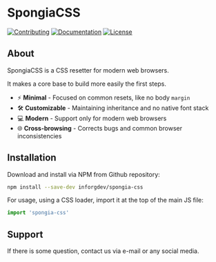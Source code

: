 # SpongiaCSS

<a href="CONTRIBUTING.md"><img src="https://img.shields.io/badge/Contributing-CONTRIBUTING.md-005c99?style=flat&amp;logo=" alt="Contributing"/></a> <a href="./src/docs/index.md"><img src="https://img.shields.io/badge/Documentation-website-005c99?style=flat&amp;logo=" alt="Documentation"/></a> <a href="LICENSE.md"><img src="https://img.shields.io/badge/License-LICENSE.md-005c99?style=flat&amp;logo=" alt="License"/></a>

## About

SpongiaCSS is a CSS resetter for modern web browsers.

It makes a core base to build more easily the first steps.

- ⚡ **Minimal** - Focused on common resets, like no body `margin`
- 🛠️ **Customizable** - Maintaining inheritance and no native font stack
- 💻 **Modern** - Support only for modern web browsers
- 🌐 **Cross-browsing** - Corrects bugs and common browser inconsistencies

## Installation

Download and install via NPM from Github repository:

```bash
npm install --save-dev inforgdev/spongia-css
```

For usage, using a CSS loader, import it at the top of the main JS file:

```js
import 'spongia-css'
```

## Support

If there is some question, contact us via e-mail or any social media.